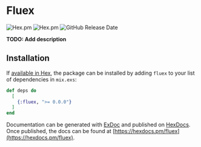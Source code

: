 # Fluex

![Hex.pm](https://img.shields.io/hexpm/l/fluex)
![Hex.pm](https://img.shields.io/hexpm/v/fluex)
![GitHub Release Date](https://img.shields.io/github/release-date/kaitsh/fluex)

**TODO: Add description**

## Installation

If [available in Hex](https://hex.pm/docs/publish), the package can be installed
by adding `fluex` to your list of dependencies in `mix.exs`:

```elixir
def deps do
  [
    {:fluex, ">= 0.0.0"}
  ]
end
```

Documentation can be generated with [ExDoc](https://github.com/elixir-lang/ex_doc)
and published on [HexDocs](https://hexdocs.pm). Once published, the docs can
be found at [https://hexdocs.pm/fluex](https://hexdocs.pm/fluex).
